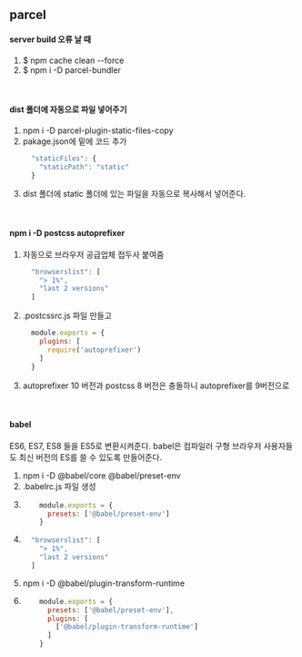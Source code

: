 ## parcel

#### server build 오류 날 때 
  1. $ npm cache clean --force
  2. $ npm i -D parcel-bundler

<br>

#### dist 폴더에 자동으로 파일 넣어주기 
  1. npm i -D parcel-plugin-static-files-copy
  2. pakage.json에 밑에 코드 추가
      ```js
        "staticFiles": {
          "staticPath": "static"
        } 
      ```
  3. dist 폴더에 static 폴더에 있는 파일을 자동으로 복사해서 넣어준다.

  <br>

#### npm i -D postcss autoprefixer
  1. 자동으로 브라우저 공급업체 접두사 붙여줌
      ```js
        "browserslist": [
          "> 1%",
          "last 2 versions"
        ]
      ```
  2. .postcssrc.js 파일 만들고
      ```js
        module.exports = {
          plugins: [
            require('autoprefixer')
          ]
        }
      ```
  3. autoprefixer 10 버전과 postcss 8 버전은 충돌하니 autoprefixer를 9버전으로

<br>

#### babel

ES6, ES7, ES8 들을 ES5로 변환시켜준다. 
babel은 컴파일러
구형 브라우저 사용자들도 최신 버전의 ES를 쓸 수 있도록 만들어준다. 
  
  1. npm i -D @babel/core @babel/preset-env
  2. .babelrc.js 파일 생성
  3. 
      ```js
          module.exports = {
            presets: ['@babel/preset-env']
          }
      ```
  4. 
      ```js
        "browserslist": [
          "> 1%",
          "last 2 versions"
        ]
      ```
  5. npm i -D @babel/plugin-transform-runtime
  6. 
      ```js
          module.exports = {
            presets: ['@babel/preset-env'],
            plugins: [
              ['@babel/plugin-transform-runtime']
            ]
          }
      ```